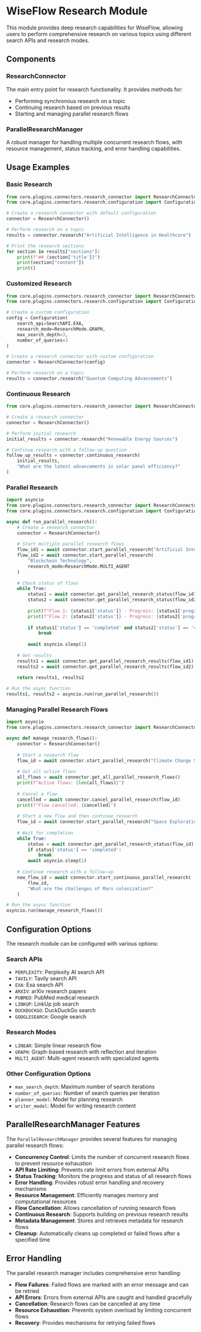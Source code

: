 # WiseFlow Research Module

This module provides deep research capabilities for WiseFlow, allowing users to perform comprehensive research on various topics using different search APIs and research modes.

## Components

### ResearchConnector

The main entry point for research functionality. It provides methods for:
- Performing synchronous research on a topic
- Continuing research based on previous results
- Starting and managing parallel research flows

### ParallelResearchManager

A robust manager for handling multiple concurrent research flows, with resource management, status tracking, and error handling capabilities.

## Usage Examples

### Basic Research

```python
from core.plugins.connectors.research_connector import ResearchConnector
from core.plugins.connectors.research.configuration import Configuration, ResearchMode, SearchAPI

# Create a research connector with default configuration
connector = ResearchConnector()

# Perform research on a topic
results = connector.research("Artificial Intelligence in Healthcare")

# Print the research sections
for section in results["sections"]:
    print(f"## {section['title']}")
    print(section["content"])
    print()
```

### Customized Research

```python
from core.plugins.connectors.research_connector import ResearchConnector
from core.plugins.connectors.research.configuration import Configuration, ResearchMode, SearchAPI

# Create a custom configuration
config = Configuration(
    search_api=SearchAPI.EXA,
    research_mode=ResearchMode.GRAPH,
    max_search_depth=3,
    number_of_queries=3
)

# Create a research connector with custom configuration
connector = ResearchConnector(config)

# Perform research on a topic
results = connector.research("Quantum Computing Advancements")
```

### Continuous Research

```python
from core.plugins.connectors.research_connector import ResearchConnector

# Create a research connector
connector = ResearchConnector()

# Perform initial research
initial_results = connector.research("Renewable Energy Sources")

# Continue research with a follow-up question
follow_up_results = connector.continuous_research(
    initial_results, 
    "What are the latest advancements in solar panel efficiency?"
)
```

### Parallel Research

```python
import asyncio
from core.plugins.connectors.research_connector import ResearchConnector
from core.plugins.connectors.research.configuration import Configuration, ResearchMode

async def run_parallel_research():
    # Create a research connector
    connector = ResearchConnector()
    
    # Start multiple parallel research flows
    flow_id1 = await connector.start_parallel_research("Artificial Intelligence")
    flow_id2 = await connector.start_parallel_research(
        "Blockchain Technology",
        research_mode=ResearchMode.MULTI_AGENT
    )
    
    # Check status of flows
    while True:
        status1 = await connector.get_parallel_research_status(flow_id1)
        status2 = await connector.get_parallel_research_status(flow_id2)
        
        print(f"Flow 1: {status1['status']} - Progress: {status1['progress']:.0%}")
        print(f"Flow 2: {status2['status']} - Progress: {status2['progress']:.0%}")
        
        if status1['status'] == 'completed' and status2['status'] == 'completed':
            break
            
        await asyncio.sleep(1)
    
    # Get results
    results1 = await connector.get_parallel_research_results(flow_id1)
    results2 = await connector.get_parallel_research_results(flow_id2)
    
    return results1, results2

# Run the async function
results1, results2 = asyncio.run(run_parallel_research())
```

### Managing Parallel Research Flows

```python
import asyncio
from core.plugins.connectors.research_connector import ResearchConnector

async def manage_research_flows():
    connector = ResearchConnector()
    
    # Start a research flow
    flow_id = await connector.start_parallel_research("Climate Change Solutions")
    
    # Get all active flows
    all_flows = await connector.get_all_parallel_research_flows()
    print(f"Active flows: {len(all_flows)}")
    
    # Cancel a flow
    cancelled = await connector.cancel_parallel_research(flow_id)
    print(f"Flow cancelled: {cancelled}")
    
    # Start a new flow and then continue research
    flow_id = await connector.start_parallel_research("Space Exploration")
    
    # Wait for completion
    while True:
        status = await connector.get_parallel_research_status(flow_id)
        if status['status'] == 'completed':
            break
        await asyncio.sleep(1)
    
    # Continue research with a follow-up
    new_flow_id = await connector.start_continuous_parallel_research(
        flow_id, 
        "What are the challenges of Mars colonization?"
    )

# Run the async function
asyncio.run(manage_research_flows())
```

## Configuration Options

The research module can be configured with various options:

### Search APIs

- `PERPLEXITY`: Perplexity AI search API
- `TAVILY`: Tavily search API
- `EXA`: Exa search API
- `ARXIV`: arXiv research papers
- `PUBMED`: PubMed medical research
- `LINKUP`: LinkUp job search
- `DUCKDUCKGO`: DuckDuckGo search
- `GOOGLESEARCH`: Google search

### Research Modes

- `LINEAR`: Simple linear research flow
- `GRAPH`: Graph-based research with reflection and iteration
- `MULTI_AGENT`: Multi-agent research with specialized agents

### Other Configuration Options

- `max_search_depth`: Maximum number of search iterations
- `number_of_queries`: Number of search queries per iteration
- `planner_model`: Model for planning research
- `writer_model`: Model for writing research content

## ParallelResearchManager Features

The `ParallelResearchManager` provides several features for managing parallel research flows:

- **Concurrency Control**: Limits the number of concurrent research flows to prevent resource exhaustion
- **API Rate Limiting**: Prevents rate limit errors from external APIs
- **Status Tracking**: Monitors the progress and status of all research flows
- **Error Handling**: Provides robust error handling and recovery mechanisms
- **Resource Management**: Efficiently manages memory and computational resources
- **Flow Cancellation**: Allows cancellation of running research flows
- **Continuous Research**: Supports building on previous research results
- **Metadata Management**: Stores and retrieves metadata for research flows
- **Cleanup**: Automatically cleans up completed or failed flows after a specified time

## Error Handling

The parallel research manager includes comprehensive error handling:

- **Flow Failures**: Failed flows are marked with an error message and can be retried
- **API Errors**: Errors from external APIs are caught and handled gracefully
- **Cancellation**: Research flows can be cancelled at any time
- **Resource Exhaustion**: Prevents system overload by limiting concurrent flows
- **Recovery**: Provides mechanisms for retrying failed flows

